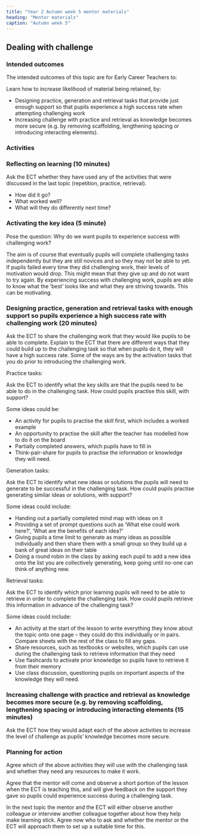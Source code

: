 ```yaml
---
title: "Year 2 Autumn week 5 mentor materials"
heading: "Mentor materials"
caption: "Autumn week 5"
---
```


## Dealing with challenge

### Intended outcomes

The intended outcomes of this topic are for Early Career Teachers to:

Learn how to increase likelihood of material being retained, by:

- Designing practice, generation and retrieval tasks that provide just enough support so that pupils experience a high success rate when attempting challenging work
- Increasing challenge with practice and retrieval as knowledge becomes more secure (e.g. by removing scaffolding, lengthening spacing or introducing interacting elements).

### Activities

### Reflecting on learning (10 minutes)

Ask the ECT whether they have used any of the activities that were discussed in the last topic (repetition, practice, retrieval).

- How did it go?
- What worked well?
- What will they do differently next time?

### Activating the key idea (5 minute)

Pose the question: Why do we want pupils to experience success with challenging work?

The aim is of course that eventually pupils will complete challenging tasks independently but they are still novices and so they may not be able to yet. If pupils failed every time they did challenging work, their levels of motivation would drop. This might mean that they give up and do not want to try again. By experiencing success with challenging work, pupils are able to know what the ‘best’ looks like and what they are striving towards. This can be motivating.

### Designing practice, generation and retrieval tasks with enough support so pupils experience a high success rate with challenging work (20 minutes)

Ask the ECT to share the challenging work that they would like pupils to be able to complete. Explain to the ECT that there are different ways that they could build up to the challenging task so that when pupils do it, they will have a high success rate. Some of the ways are by the activation tasks that you do prior to introducing the challenging work.

Practice tasks:

Ask the ECT to identify what the key skills are that the pupils need to be able to do in the challenging task. How could pupils practise this skill, with support?

Some ideas could be:

- An activity for pupils to practise the skill first, which includes a worked example
- An opportunity to practise the skill after the teacher has modelled how to do it on the board
- Partially completed answers, which pupils have to fill in
- Think-pair-share for pupils to practise the information or knowledge they will need.

Generation tasks:

Ask the ECT to identify what new ideas or solutions the pupils will need to generate to be successful in the challenging task. How could pupils practise generating similar ideas or solutions, with support?

Some ideas could include:

- Handing out a partially completed mind map with ideas on it
- Providing a set of prompt questions such as ‘What else could work here?’, ‘What are the benefits of each idea?’
- Giving pupils a time limit to generate as many ideas as possible individually and then share them with a small group so they build up a bank of great ideas on their table
- Doing a round robin in the class by asking each pupil to add a new idea onto the list you are collectively generating, keep going until no-one can think of anything new.

Retrieval tasks:

Ask the ECT to identify which prior learning pupils will need to be able to retrieve in order to complete the challenging task. How could pupils retrieve this information in advance of the challenging task?

Some ideas could include:

- An activity at the start of the lesson to write everything they know about the topic onto one page – they could do this individually or in pairs. Compare sheets with the rest of the class to fill any gaps.
- Share resources, such as textbooks or websites, which pupils can use during the challenging task to retrieve information that they need
- Use flashcards to activate prior knowledge so pupils have to retrieve it from their memory
- Use class discussion, questioning pupils on important aspects of the knowledge they will need.

### Increasing challenge with practice and retrieval as knowledge becomes more secure (e.g. by removing scaffolding, lengthening spacing or introducing interacting elements (15 minutes)

Ask the ECT how they would adapt each of the above activities to increase the level of challenge as pupils’ knowledge becomes more secure.

### Planning for action

Agree which of the above activities they will use with the challenging task and whether they need any resources to make it work.

Agree that the mentor will come and observe a short portion of the lesson when the ECT is teaching this, and will give feedback on the support they gave so pupils could experience success during a challenging task.

In the next topic the mentor and the ECT will either observe another colleague or interview another colleague together about how they help make learning stick. Agree now who to ask and whether the mentor or the ECT will approach them to set up a suitable time for this.
